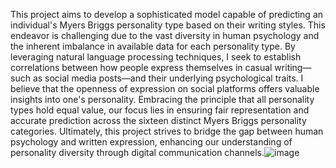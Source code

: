 This project aims to develop a sophisticated model capable of predicting an individual's Myers Briggs personality type based on their writing styles. This endeavor is challenging due to the vast diversity in human psychology and the inherent imbalance in available data for each personality type.
By leveraging natural language processing techniques, I seek to establish correlations between how people express themselves in casual writing—such as social media posts—and their underlying psychological traits. I believe that the openness of expression on social platforms offers valuable insights into one's personality.
Embracing the principle that all personality types hold equal value, our focus lies in ensuring fair representation and accurate prediction across the sixteen distinct Myers Briggs personality categories.
Ultimately, this project strives to bridge the gap between human psychology and written expression, enhancing our understanding of personality diversity through digital communication channels.![image](https://github.com/mskreddy1112/personalitypredictor/assets/105839038/e7a9dcf6-9ca0-4856-adb1-ef983bb3943a)
